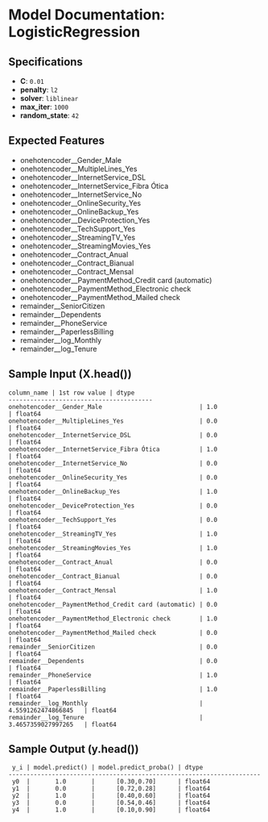 # Model Documentation: LogisticRegression

## Specifications
- **C**: `0.01`
- **penalty**: `l2`
- **solver**: `liblinear`
- **max_iter**: `1000`
- **random_state**: `42`

## Expected Features
- onehotencoder__Gender_Male
- onehotencoder__MultipleLines_Yes
- onehotencoder__InternetService_DSL
- onehotencoder__InternetService_Fibra Ótica
- onehotencoder__InternetService_No
- onehotencoder__OnlineSecurity_Yes
- onehotencoder__OnlineBackup_Yes
- onehotencoder__DeviceProtection_Yes
- onehotencoder__TechSupport_Yes
- onehotencoder__StreamingTV_Yes
- onehotencoder__StreamingMovies_Yes
- onehotencoder__Contract_Anual
- onehotencoder__Contract_Bianual
- onehotencoder__Contract_Mensal
- onehotencoder__PaymentMethod_Credit card (automatic)
- onehotencoder__PaymentMethod_Electronic check
- onehotencoder__PaymentMethod_Mailed check
- remainder__SeniorCitizen
- remainder__Dependents
- remainder__PhoneService
- remainder__PaperlessBilling
- remainder__log_Monthly
- remainder__log_Tenure

## Sample Input (X.head())
```
column_name | 1st row value | dtype
----------------------------------------
onehotencoder__Gender_Male                           | 1.0                  | float64
onehotencoder__MultipleLines_Yes                     | 0.0                  | float64
onehotencoder__InternetService_DSL                   | 0.0                  | float64
onehotencoder__InternetService_Fibra Ótica           | 1.0                  | float64
onehotencoder__InternetService_No                    | 0.0                  | float64
onehotencoder__OnlineSecurity_Yes                    | 0.0                  | float64
onehotencoder__OnlineBackup_Yes                      | 1.0                  | float64
onehotencoder__DeviceProtection_Yes                  | 0.0                  | float64
onehotencoder__TechSupport_Yes                       | 0.0                  | float64
onehotencoder__StreamingTV_Yes                       | 1.0                  | float64
onehotencoder__StreamingMovies_Yes                   | 1.0                  | float64
onehotencoder__Contract_Anual                        | 0.0                  | float64
onehotencoder__Contract_Bianual                      | 0.0                  | float64
onehotencoder__Contract_Mensal                       | 1.0                  | float64
onehotencoder__PaymentMethod_Credit card (automatic) | 0.0                  | float64
onehotencoder__PaymentMethod_Electronic check        | 1.0                  | float64
onehotencoder__PaymentMethod_Mailed check            | 0.0                  | float64
remainder__SeniorCitizen                             | 0.0                  | float64
remainder__Dependents                                | 0.0                  | float64
remainder__PhoneService                              | 1.0                  | float64
remainder__PaperlessBilling                          | 1.0                  | float64
remainder__log_Monthly                               | 4.5591262474866845   | float64
remainder__log_Tenure                                | 3.4657359027997265   | float64
```

## Sample Output (y.head())
```
 y_i | model.predict() | model.predict_proba() | dtype
----------------------------------------------------------------------
 y0  |       1.0       |      [0.30,0.70]      | float64
 y1  |       0.0       |      [0.72,0.28]      | float64
 y2  |       1.0       |      [0.40,0.60]      | float64
 y3  |       0.0       |      [0.54,0.46]      | float64
 y4  |       1.0       |      [0.10,0.90]      | float64
```
